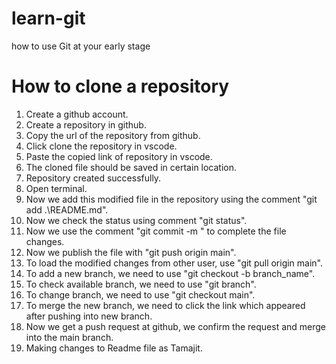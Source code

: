 # learn-git
how to use Git at your early stage

# How to clone a repository
 1. Create a github account.
 2. Create a repository in github.
 3. Copy the url of the repository from github.
 4. Click clone the repository in vscode.
 5. Paste the copied link of repository in vscode.
 6. The cloned file should be saved in certain location.
 7. Repository created successfully.
8. Open terminal. 
9. Now we add this modified file in the repository using the comment "git add .\README.md".
10. Now we check the status using comment "git status".
11. Now we use the comment "git commit -m " to complete the file changes.
12. Now we publish the file with "git push origin main".   
13. To load the modified changes from other user, use "git pull origin main".
14. To add a new branch, we need to use "git checkout -b branch_name".
15. To check available branch, we need to use "git branch".
16. To change branch, we need to use "git checkout main".
17. To merge the new branch, we need to click the link which appeared after pushing into new branch.
18. Now we get a push request at github, we confirm the request and merge into the main branch. 
19. Making changes to Readme file as Tamajit.